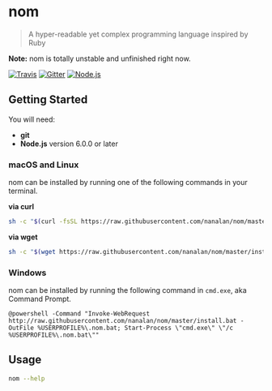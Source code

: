 # nom
> A hyper-readable yet complex programming language inspired by Ruby

**Note:** nom is totally unstable and unfinished right now.

[![Travis](https://img.shields.io/travis/nanalan/nom.svg?style=flat-square)]()
[![Gitter](https://img.shields.io/badge/chat-on%20gitter-e20354.svg?style=flat-square)](https://gitter.im/nanalan/nom)
[![Node.js](https://img.shields.io/badge/node.js-%206%20-779ecb.svg?style=flat-square)](https://nodejs.org/en/)

## Getting Started
You will need:
- **git**
- **Node.js** version 6.0.0 or later

### macOS and Linux
nom can be installed by running one of the following commands in your terminal.

**via curl**
```sh
sh -c "$(curl -fsSL https://raw.githubusercontent.com/nanalan/nom/master/install.sh)"
```

**via wget**
```sh
sh -c "$(wget https://raw.githubusercontent.com/nanalan/nom/master/install.sh -O -)"
```

### Windows
nom can be installed by running the following command in `cmd.exe`, aka Command Prompt.

```
@powershell -Command "Invoke-WebRequest http://raw.githubusercontent.com/nanalan/nom/master/install.bat -OutFile %USERPROFILE%\.nom.bat; Start-Process \"cmd.exe\" \"/c %USERPROFILE%\.nom.bat\""
```

## Usage
```sh
nom --help
```

